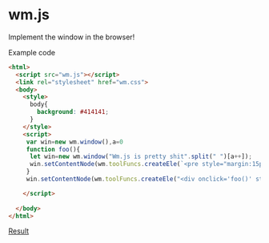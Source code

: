 # wm.js
Implement the window in the browser!

Example code
```html
<html>
  <script src="wm.js"></script>
  <link rel="stylesheet" href="wm.css">
  <body>
    <style>
      body{
        background: #414141;
      }
    </style>
    <script>
     var win=new wm.window(),a=0
     function foo(){
      let win=new wm.window("Wm.js is pretty shit".split(" ")[a++]);
      win.setContentNode(wm.toolFuncs.createEle(`<pre style="margin:15px;color:white;">Wm.js is pretty shit!</pre>`))
     }
     win.setContentNode(wm.toolFuncs.createEle("<div onclick='foo()' style='border-radius:10px;user-select:none;color:white;box-shadow:0px 0px 10px black;padding:10px;margin:10px;background:#343434'>点我增加窗口</div>"))

    </script>
   
  </body>
</html>
```
[Result](https://www.bilibili.com/video/BV1M54y1r72o/)
